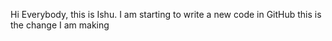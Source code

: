 Hi Everybody, this is Ishu. I am starting to write a new code in GitHub
this is the change I am making

